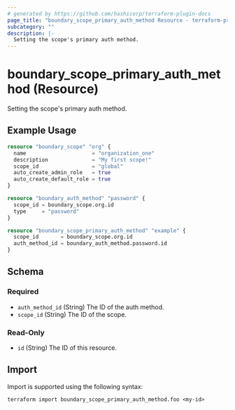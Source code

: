 ```yaml
---
# generated by https://github.com/hashicorp/terraform-plugin-docs
page_title: "boundary_scope_primary_auth_method Resource - terraform-provider-boundary"
subcategory: ""
description: |-
  Setting the scope's primary auth method.
---
```


# boundary_scope_primary_auth_method (Resource)

Setting the scope's primary auth method.

## Example Usage

```terraform
resource "boundary_scope" "org" {
  name                     = "organization_one"
  description              = "My first scope!"
  scope_id                 = "global"
  auto_create_admin_role   = true
  auto_create_default_role = true
}

resource "boundary_auth_method" "password" {
  scope_id = boundary_scope.org.id
  type     = "password"
}

resource "boundary_scope_primary_auth_method" "example" {
  scope_id       = boundary_scope.org.id
  auth_method_id = boundary_auth_method.password.id
}
```

<!-- schema generated by tfplugindocs -->
## Schema

### Required

- `auth_method_id` (String) The ID of the auth method.
- `scope_id` (String) The ID of the scope.

### Read-Only

- `id` (String) The ID of this resource.

## Import

Import is supported using the following syntax:

```shell
terraform import boundary_scope_primary_auth_method.foo <my-id>
```
